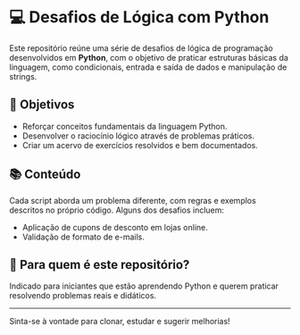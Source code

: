 # 💻 Desafios de Lógica com Python

Este repositório reúne uma série de desafios de lógica de programação desenvolvidos em **Python**, com o objetivo de praticar estruturas básicas da linguagem, como condicionais, entrada e saída de dados e manipulação de strings.

## 🚀 Objetivos

- Reforçar conceitos fundamentais da linguagem Python.
- Desenvolver o raciocínio lógico através de problemas práticos.
- Criar um acervo de exercícios resolvidos e bem documentados.

## 📚 Conteúdo

Cada script aborda um problema diferente, com regras e exemplos descritos no próprio código. Alguns dos desafios incluem:

- Aplicação de cupons de desconto em lojas online.
- Validação de formato de e-mails.

## 🧠 Para quem é este repositório?

Indicado para iniciantes que estão aprendendo Python e querem praticar resolvendo problemas reais e didáticos.

---

Sinta-se à vontade para clonar, estudar e sugerir melhorias!
